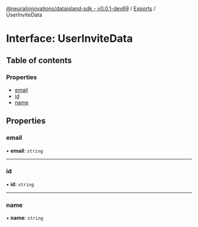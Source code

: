[@neuralinnovations/dataisland-sdk - v0.0.1-dev69](../../README.md) / [Exports](../modules.md) / UserInviteData

# Interface: UserInviteData

## Table of contents

### Properties

- [email](UserInviteData.md#email)
- [id](UserInviteData.md#id)
- [name](UserInviteData.md#name)

## Properties

### email

• **email**: `string`

___

### id

• **id**: `string`

___

### name

• **name**: `string`
